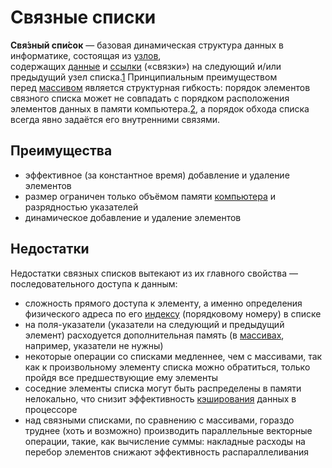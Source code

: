 # Связные списки

**Свя́зный спи́сок** — базовая динамическая структура данных в информатике, состоящая из [узлов](https://ru.m.wikipedia.org/wiki/%D0%A3%D0%B7%D0%B5%D0%BB_(%D0%B8%D0%BD%D1%84%D0%BE%D1%80%D0%BC%D0%B0%D1%82%D0%B8%D0%BA%D0%B0) "Узел (информатика)"), содержащих [данные](https://ru.m.wikipedia.org/wiki/%D0%9F%D0%BE%D0%BB%D0%B5_%D0%B4%D0%B0%D0%BD%D0%BD%D1%8B%D1%85_(%D0%B8%D0%BD%D1%84%D0%BE%D1%80%D0%BC%D0%B0%D1%82%D0%B8%D0%BA%D0%B0) "Поле данных (информатика)") и [ссылки](https://ru.m.wikipedia.org/wiki/%D0%A1%D1%81%D1%8B%D0%BB%D0%BA%D0%B0_(%D0%BF%D1%80%D0%BE%D0%B3%D1%80%D0%B0%D0%BC%D0%BC%D0%B8%D1%80%D0%BE%D0%B2%D0%B0%D0%BD%D0%B8%D0%B5) "Ссылка (программирование)") («связки») на следующий и/или предыдущий узел списка.[1](https://ru.m.wikipedia.org/wiki/%D0%A1%D0%B2%D1%8F%D0%B7%D0%BD%D1%8B%D0%B9_%D1%81%D0%BF%D0%B8%D1%81%D0%BE%D0%BA#cite_note-cormen-1) Принципиальным преимуществом перед [массивом](https://ru.m.wikipedia.org/wiki/%D0%9C%D0%B0%D1%81%D1%81%D0%B8%D0%B2_(%D0%BF%D1%80%D0%BE%D0%B3%D1%80%D0%B0%D0%BC%D0%BC%D0%B8%D1%80%D0%BE%D0%B2%D0%B0%D0%BD%D0%B8%D0%B5) "Массив (программирование)") является структурная гибкость: порядок элементов связного списка может не совпадать с порядком расположения элементов данных в памяти компьютера.[2](https://ru.m.wikipedia.org/wiki/%D0%A1%D0%B2%D1%8F%D0%B7%D0%BD%D1%8B%D0%B9_%D1%81%D0%BF%D0%B8%D1%81%D0%BE%D0%BA#cite_note-2), а порядок обхода списка всегда явно задаётся его внутренними связями.

## Преимущества
- эффективное (за константное время) добавление и удаление элементов
- размер ограничен только объёмом памяти [компьютера](https://ru.m.wikipedia.org/wiki/%D0%AD%D0%92%D0%9C "ЭВМ") и разрядностью указателей
- динамическое добавление и удаление элементов

## Недостатки
 
Недостатки связных списков вытекают из их главного свойства — последовательного доступа к данным:

- сложность прямого доступа к элементу, а именно определения физического адреса по его [индексу](https://ru.m.wikipedia.org/wiki/%D0%98%D0%BD%D0%B4%D0%B5%D0%BA%D1%81_(%D0%BC%D0%B0%D1%81%D1%81%D0%B8%D0%B2) "Индекс (массив)") (порядковому номеру) в списке
- на поля-указатели (указатели на следующий и предыдущий элемент) расходуется дополнительная память (в [массивах](https://ru.m.wikipedia.org/wiki/%D0%98%D0%BD%D0%B4%D0%B5%D0%BA%D1%81%D0%BD%D1%8B%D0%B9_%D0%BC%D0%B0%D1%81%D1%81%D0%B8%D0%B2 "Индексный массив"), например, указатели не нужны)
- некоторые операции со списками медленнее, чем с массивами, так как к произвольному элементу списка можно обратиться, только пройдя все предшествующие ему элементы
- соседние элементы списка могут быть распределены в памяти нелокально, что снизит эффективность [кэширования](https://ru.m.wikipedia.org/wiki/%D0%9A%D1%8D%D1%88 "Кэш") данных в процессоре
- над связными списками, по сравнению с массивами, гораздо труднее (хоть и возможно) производить параллельные векторные операции, такие, как вычисление суммы: накладные расходы на перебор элементов снижают эффективность распараллеливания